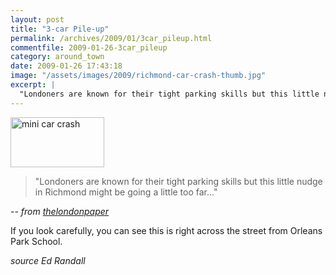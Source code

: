 ```yaml
---
layout: post
title: "3-car Pile-up"
permalink: /archives/2009/01/3car_pileup.html
commentfile: 2009-01-26-3car_pileup
category: around_town
date: 2009-01-26 17:43:18
image: "/assets/images/2009/richmond-car-crash-thumb.jpg"
excerpt: |
  "Londoners are known for their tight parking skills but this little nudge in Richmond might be going a little too far..."
---
```


<a href="/assets/images/2009/richmond-car-crash.jpg"><img src="/assets/images/2009/richmond-car-crash-thumb.jpg" width="150" height="80" alt="mini car crash" class="photo right" /></a>

> "Londoners are known for their tight parking skills but this little nudge in Richmond might be going a little too far..."

<cite>-- from [thelondonpaper](http://galleries.thelondonpaper.com/richmond-london-car-crash-pile-up-mini/1</cite>)

If you look carefully, you can see this is right across the street from Orleans Park School.

<cite>source Ed Randall</cite>
